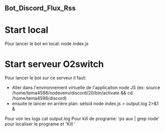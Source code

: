## Bot_Discord_Flux_Rss ##

# Start local #
Pour lancer le bot en local: node index.js

# Start serveur O2switch #
Pour lancer le bot sur ce serveur il faut:
- Aller dans l'environnement virtuelle de l'applicaiton node JS (ex: source /home/tema4598/nodevenv/discord/20/bin/activate && cd /home/tema4598/discord)
- ensuite le lancer en arrière plan: setsid node index.js > output.log 2>&1 &

Pour voir les logs cat output.log
Pour kill de programe: 'ps aux | grep node' pour localiser le programe et 'Kill <ID>'
